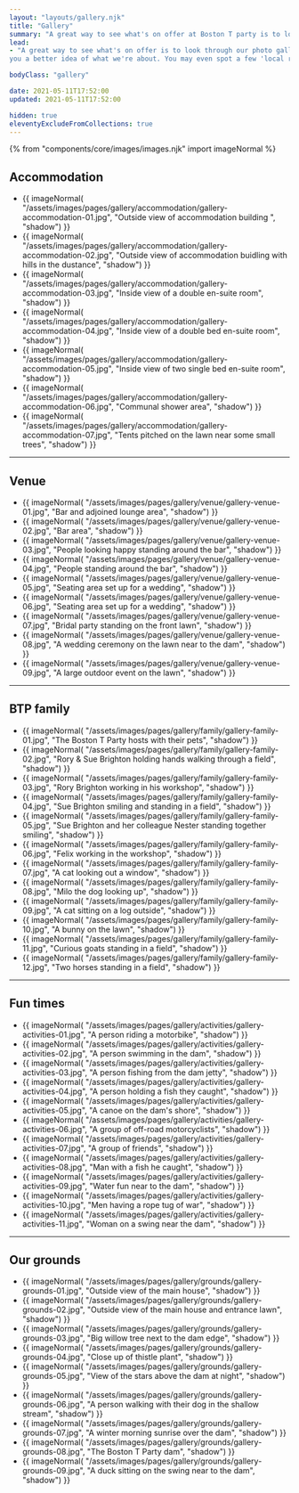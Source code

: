 ```yaml
---
layout: "layouts/gallery.njk"
title: "Gallery"
summary: "A great way to see what's on offer at Boston T party is to look through our photo gallery."
lead:
- "A great way to see what's on offer is to look through our photo gallery. Here are some pics of Boston T Party to give
you a better idea of what we're about. You may even spot a few 'local residents'."

bodyClass: "gallery"

date: 2021-05-11T17:52:00
updated: 2021-05-11T17:52:00

hidden: true
eleventyExcludeFromCollections: true
---
```


{% from "components/core/images/images.njk" import imageNormal %}

<section class="flow" aria-label="Accommodation pictures">
  <h2>Accommodation</h2>
  <ul class="auto-grid no-list">
    <li>
      {{ imageNormal(
      "/assets/images/pages/gallery/accommodation/gallery-accommodation-01.jpg",
      "Outside view of accommodation building ",
      "shadow")
      }}</li>
    <li>
      {{ imageNormal(
      "/assets/images/pages/gallery/accommodation/gallery-accommodation-02.jpg",
      "Outside view of accommodation buidling with hills in the dustance",
      "shadow")
      }}</li>
    <li>
      {{ imageNormal(
      "/assets/images/pages/gallery/accommodation/gallery-accommodation-03.jpg",
      "Inside view of a double en-suite room",
      "shadow")
      }}</li>
    <li>
      {{ imageNormal(
      "/assets/images/pages/gallery/accommodation/gallery-accommodation-04.jpg",
      "Inside view of a double bed en-suite room",
      "shadow")
      }}</li>
    <li>
      {{ imageNormal(
      "/assets/images/pages/gallery/accommodation/gallery-accommodation-05.jpg",
      "Inside view of two single bed en-suite room",
      "shadow")
      }}</li>
    <li>
      {{ imageNormal(
      "/assets/images/pages/gallery/accommodation/gallery-accommodation-06.jpg",
      "Communal shower area",
      "shadow")
      }}</li>
    <li>
      {{ imageNormal(
      "/assets/images/pages/gallery/accommodation/gallery-accommodation-07.jpg",
      "Tents pitched on the lawn near some small trees",
      "shadow")
      }}</li>
  </ul>
</section>

---

<section aria-label="Venue pictures">
  <h2>Venue</h2>
  <ul class="auto-grid no-list">
    <li>
      {{ imageNormal(
      "/assets/images/pages/gallery/venue/gallery-venue-01.jpg",
      "Bar and adjoined lounge area",
      "shadow")
      }}</li>
    <li>
      {{ imageNormal(
      "/assets/images/pages/gallery/venue/gallery-venue-02.jpg",
      "Bar area",
      "shadow")
      }}</li>
    <li>
      {{ imageNormal(
      "/assets/images/pages/gallery/venue/gallery-venue-03.jpg",
      "People looking happy standing around the bar",
      "shadow")
      }}</li>
    <li>
      {{ imageNormal(
      "/assets/images/pages/gallery/venue/gallery-venue-04.jpg",
      "People standing around the bar",
      "shadow")
      }}</li>
    <li>
      {{ imageNormal(
      "/assets/images/pages/gallery/venue/gallery-venue-05.jpg",
      "Seating area set up for a wedding",
      "shadow")
      }}</li>
    <li>
      {{ imageNormal(
      "/assets/images/pages/gallery/venue/gallery-venue-06.jpg",
      "Seating area set up for a wedding",
      "shadow")
      }}</li>
    <li>
      {{ imageNormal(
      "/assets/images/pages/gallery/venue/gallery-venue-07.jpg",
      "Bridal party standing on the front lawn",
      "shadow")
      }}</li>
    <li>
      {{ imageNormal(
      "/assets/images/pages/gallery/venue/gallery-venue-08.jpg",
      "A wedding ceremony on the lawn near to the dam",
      "shadow")
      }}</li>
    <li>
      {{ imageNormal(
      "/assets/images/pages/gallery/venue/gallery-venue-09.jpg",
      "A large outdoor event on the lawn",
      "shadow")
      }}</li>
  </ul>
</section>

---

<section aria-label="Pictures of the Boston T Party family">
  <h2>BTP family</h2>
  <ul class="auto-grid no-list">
    <li>
      {{ imageNormal(
      "/assets/images/pages/gallery/family/gallery-family-01.jpg",
      "The Boston T Party hosts with their pets",
      "shadow")
      }}</li>
    <li>
      {{ imageNormal(
      "/assets/images/pages/gallery/family/gallery-family-02.jpg",
      "Rory & Sue Brighton holding hands walking through a field",
      "shadow")
      }}</li>
    <li>
      {{ imageNormal(
      "/assets/images/pages/gallery/family/gallery-family-03.jpg",
      "Rory Brighton working in his workshop",
      "shadow")
      }}</li>
    <li>
      {{ imageNormal(
      "/assets/images/pages/gallery/family/gallery-family-04.jpg",
      "Sue Brighton smiling and standing in a field",
      "shadow")
      }}</li>
    <li>
      {{ imageNormal(
      "/assets/images/pages/gallery/family/gallery-family-05.jpg",
      "Sue Brighton and her colleague Nester standing together smiling",
      "shadow")
      }}</li>
    <li>
      {{ imageNormal(
      "/assets/images/pages/gallery/family/gallery-family-06.jpg",
      "Felix working in the workshop",
      "shadow")
      }}</li>
    <li>
      {{ imageNormal(
      "/assets/images/pages/gallery/family/gallery-family-07.jpg",
      "A cat looking out a window",
      "shadow")
      }}</li>
    <li>
      {{ imageNormal(
      "/assets/images/pages/gallery/family/gallery-family-08.jpg",
      "Milo the dog looking up",
      "shadow")
      }}</li>
    <li>
      {{ imageNormal(
      "/assets/images/pages/gallery/family/gallery-family-09.jpg",
      "A cat sitting on a log outside",
      "shadow")
      }}</li>
    <li>
      {{ imageNormal(
      "/assets/images/pages/gallery/family/gallery-family-10.jpg",
      "A bunny on the lawn",
      "shadow")
      }}</li>
    <li>
      {{ imageNormal(
      "/assets/images/pages/gallery/family/gallery-family-11.jpg",
      "Curious goats standing in a field",
      "shadow")
      }}</li>
    <li>
      {{ imageNormal(
      "/assets/images/pages/gallery/family/gallery-family-12.jpg",
      "Two horses standing in a field",
      "shadow")
      }}</li>
  </ul>
</section>

---

<section aria-label="Pictures of fun activities">
  <h2>Fun times</h2>
  <ul class="auto-grid no-list">
    <li>
      {{ imageNormal(
      "/assets/images/pages/gallery/activities/gallery-activities-01.jpg",
      "A person riding a motorbike",
      "shadow")
      }}</li>
    <li>
      {{ imageNormal(
      "/assets/images/pages/gallery/activities/gallery-activities-02.jpg",
      "A person swimming in the dam",
      "shadow")
      }}</li>
    <li>
      {{ imageNormal(
      "/assets/images/pages/gallery/activities/gallery-activities-03.jpg",
      "A person fishing from the dam jetty",
      "shadow")
      }}</li>
    <li>
      {{ imageNormal(
      "/assets/images/pages/gallery/activities/gallery-activities-04.jpg",
      "A person holding a fish they caught",
      "shadow")
      }}</li>
    <li>
      {{ imageNormal(
      "/assets/images/pages/gallery/activities/gallery-activities-05.jpg",
      "A canoe on the dam's shore",
      "shadow")
      }}</li>
    <li>
      {{ imageNormal(
      "/assets/images/pages/gallery/activities/gallery-activities-06.jpg",
      "A group of off-road motorcyclists",
      "shadow")
      }}</li>
    <li>
      {{ imageNormal(
      "/assets/images/pages/gallery/activities/gallery-activities-07.jpg",
      "A group of friends",
      "shadow")
      }}</li>
    <li>
      {{ imageNormal(
      "/assets/images/pages/gallery/activities/gallery-activities-08.jpg",
      "Man with a fish he caught",
      "shadow")
      }}</li>
    <li>
      {{ imageNormal(
      "/assets/images/pages/gallery/activities/gallery-activities-09.jpg",
      "Water fun near to the dam",
      "shadow")
      }}</li>
    <li>
      {{ imageNormal(
      "/assets/images/pages/gallery/activities/gallery-activities-10.jpg",
      "Men having a rope tug of war",
      "shadow")
      }}</li>
    <li>
      {{ imageNormal(
      "/assets/images/pages/gallery/activities/gallery-activities-11.jpg",
      "Woman on a swing near the dam",
      "shadow")
      }}</li>
  </ul>
</section>

---

<section aria-label="Pictures of the Boston T Party grounds">
  <h2>Our grounds</h2>
  <ul class="auto-grid no-list">
    <li>
      {{ imageNormal(
      "/assets/images/pages/gallery/grounds/gallery-grounds-01.jpg",
      "Outside view of the main house",
      "shadow")
      }}</li>
    <li>
      {{ imageNormal(
      "/assets/images/pages/gallery/grounds/gallery-grounds-02.jpg",
      "Outside view of the main house and entrance lawn",
      "shadow")
      }}</li>
    <li>
      {{ imageNormal(
      "/assets/images/pages/gallery/grounds/gallery-grounds-03.jpg",
      "Big willow tree next to the dam edge",
      "shadow")
      }}</li>
    <li>
      {{ imageNormal(
      "/assets/images/pages/gallery/grounds/gallery-grounds-04.jpg",
      "Close up of thistle plant",
      "shadow")
      }}</li>
    <li>
      {{ imageNormal(
      "/assets/images/pages/gallery/grounds/gallery-grounds-05.jpg",
      "View of the stars above the dam at night",
      "shadow")
      }}</li>
    <li>
      {{ imageNormal(
      "/assets/images/pages/gallery/grounds/gallery-grounds-06.jpg",
      "A person walking with their dog in the shallow stream",
      "shadow")
      }}</li>
    <li>
      {{ imageNormal(
      "/assets/images/pages/gallery/grounds/gallery-grounds-07.jpg",
      "A winter morning sunrise over the dam",
      "shadow")
      }}</li>
    <li>
      {{ imageNormal(
      "/assets/images/pages/gallery/grounds/gallery-grounds-08.jpg",
      "The Boston T Party dam",
      "shadow")
      }}</li>
    <li>
      {{ imageNormal(
      "/assets/images/pages/gallery/grounds/gallery-grounds-09.jpg",
      "A duck sitting on the swing near to the dam",
      "shadow")
      }}</li>
  </ul>
</section>
